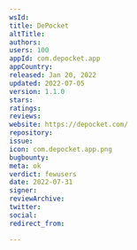```yaml
---
wsId: 
title: DePocket
altTitle: 
authors: 
users: 100
appId: com.depocket.app
appCountry: 
released: Jan 20, 2022
updated: 2022-07-05
version: 1.1.0
stars: 
ratings: 
reviews: 
website: https://depocket.com/
repository: 
issue: 
icon: com.depocket.app.png
bugbounty: 
meta: ok
verdict: fewusers
date: 2022-07-31
signer: 
reviewArchive: 
twitter: 
social: 
redirect_from: 

---
```


